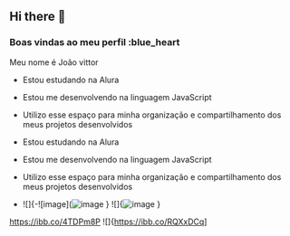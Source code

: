 ## Hi there 👋

<!--
**F3b3m/F3b3m** is a ✨ _special_ ✨ repository because its `README.md` (this file) appears on your GitHub profile.

Here are some ideas to get you started:

- 🔭 I’m currently working on ...
- 🌱 I’m currently learning ...
- 👯 I’m looking to collaborate on ...
- 🤔 I’m looking for help with ...
- 💬 Ask me about ...
- 📫 How to reach me: ...
- 😄 Pronouns: ...
- ⚡ Fun fact: ...
-->
### Boas vindas ao meu perfil :blue_heart
Meu nome é João vittor

- Estou estudando na Alura
- Estou me desenvolvendo na linguagem JavaScript
- Utilizo esse espaço para minha organização e compartilhamento dos meus projetos desenvolvidos

- Estou estudando na Alura
- Estou me desenvolvendo na linguagem JavaScript
- Utilizo esse espaço para minha organização e compartilhamento dos meus projetos desenvolvidos
- ![]{-![image](![image](https://github.com/user-attachments/assets/82bf56a8-c3ad-4da9-89fb-83aa2bc35b78)
}
![]{![image](https://github.com/user-attachments/assets/99553cd6-2739-48cb-a262-5f018deec5be)
}

https://ibb.co/4TDPm8P
![]{https://ibb.co/RQXxDCq]
